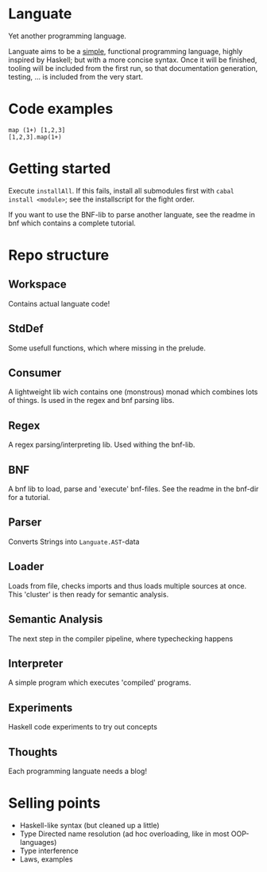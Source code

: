 Languate
========

Yet another programming language.

Languate aims to be a [simple](http://www.infoq.com/presentations/Simple-Made-Easy), functional programming language, highly inspired by Haskell; but with a more concise syntax. Once it will be finished, tooling will be included from the first run, so that documentation generation, testing, ... is included from the very start.

Code examples
=============

    map (1+) [1,2,3]
    [1,2,3].map(1+)
    

Getting started
===============

Execute ````installAll````. If this fails, install all submodules first with ````cabal install <module>````; see the installscript for the fight order.





If you want to use the BNF-lib to  parse another languate, see the readme in bnf which contains a complete tutorial.


Repo structure
==============

Workspace
---------

Contains actual languate code!

StdDef
------

Some usefull functions, which where missing in the prelude.

Consumer
--------

A lightweight lib wich contains one (monstrous) monad which combines lots of things.
Is used in the regex and bnf parsing libs.

Regex
-----

A regex parsing/interpreting lib. Used withing the bnf-lib.

BNF
---

A bnf lib to load, parse and 'execute' bnf-files. See the readme in the bnf-dir for a tutorial.


Parser
------

Converts Strings into `Languate.AST`-data

Loader
------

Loads from file, checks imports and thus loads multiple sources at once. This 'cluster' is then ready for semantic analysis.

Semantic Analysis
-----------------

The next step in the compiler pipeline, where typechecking happens

Interpreter
-----------

A simple program which executes 'compiled' programs.


Experiments
-----------

Haskell code experiments to try out concepts

Thoughts
--------

Each programming languate needs a blog!

Selling points
==============

* Haskell-like syntax (but cleaned up a little)
* Type Directed name resolution (ad hoc overloading, like in most OOP-languages)
* Type interference
* Laws, examples
